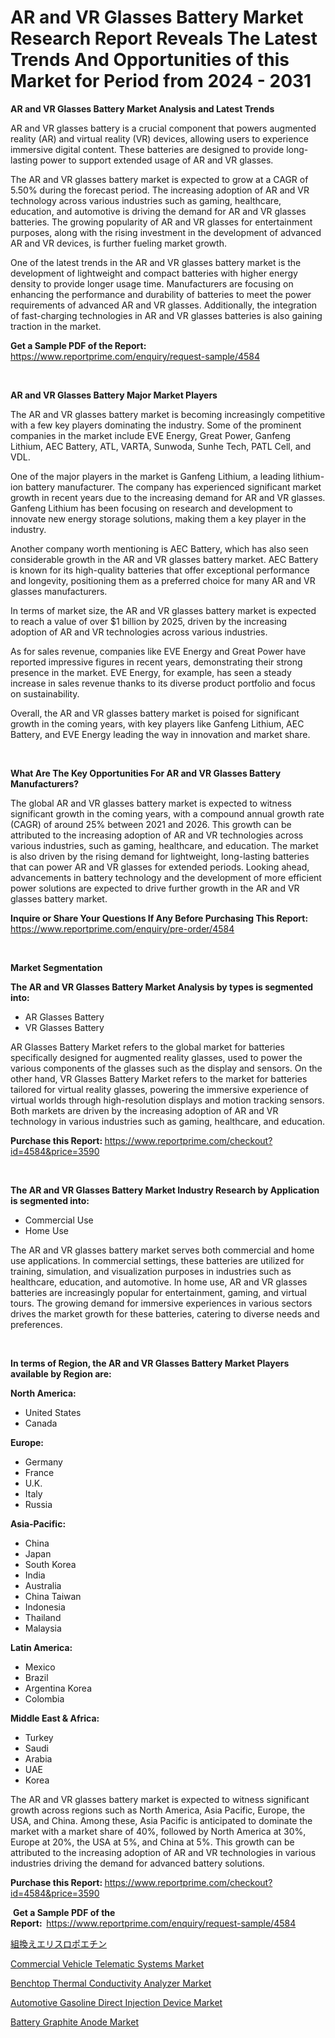 <p><h1>AR and VR Glasses Battery Market Research Report Reveals The Latest Trends And Opportunities of this Market for Period from 2024 - 2031</h1></p><p><strong>AR and VR Glasses Battery Market Analysis and Latest Trends</strong></p>
<p><p>AR and VR glasses battery is a crucial component that powers augmented reality (AR) and virtual reality (VR) devices, allowing users to experience immersive digital content. These batteries are designed to provide long-lasting power to support extended usage of AR and VR glasses.</p><p>The AR and VR glasses battery market is expected to grow at a CAGR of 5.50% during the forecast period. The increasing adoption of AR and VR technology across various industries such as gaming, healthcare, education, and automotive is driving the demand for AR and VR glasses batteries. The growing popularity of AR and VR glasses for entertainment purposes, along with the rising investment in the development of advanced AR and VR devices, is further fueling market growth.</p><p>One of the latest trends in the AR and VR glasses battery market is the development of lightweight and compact batteries with higher energy density to provide longer usage time. Manufacturers are focusing on enhancing the performance and durability of batteries to meet the power requirements of advanced AR and VR glasses. Additionally, the integration of fast-charging technologies in AR and VR glasses batteries is also gaining traction in the market.</p></p>
<p><strong>Get a Sample PDF of the Report:&nbsp;</strong> <a href="https://www.reportprime.com/enquiry/request-sample/4584">https://www.reportprime.com/enquiry/request-sample/4584</a></p>
<p>&nbsp;</p>
<p><strong>AR and VR Glasses Battery Major Market Players</strong></p>
<p><p>The AR and VR glasses battery market is becoming increasingly competitive with a few key players dominating the industry. Some of the prominent companies in the market include EVE Energy, Great Power, Ganfeng Lithium, AEC Battery, ATL, VARTA, Sunwoda, Sunhe Tech, PATL Cell, and VDL.</p><p>One of the major players in the market is Ganfeng Lithium, a leading lithium-ion battery manufacturer. The company has experienced significant market growth in recent years due to the increasing demand for AR and VR glasses. Ganfeng Lithium has been focusing on research and development to innovate new energy storage solutions, making them a key player in the industry.</p><p>Another company worth mentioning is AEC Battery, which has also seen considerable growth in the AR and VR glasses battery market. AEC Battery is known for its high-quality batteries that offer exceptional performance and longevity, positioning them as a preferred choice for many AR and VR glasses manufacturers.</p><p>In terms of market size, the AR and VR glasses battery market is expected to reach a value of over $1 billion by 2025, driven by the increasing adoption of AR and VR technologies across various industries.</p><p>As for sales revenue, companies like EVE Energy and Great Power have reported impressive figures in recent years, demonstrating their strong presence in the market. EVE Energy, for example, has seen a steady increase in sales revenue thanks to its diverse product portfolio and focus on sustainability.</p><p>Overall, the AR and VR glasses battery market is poised for significant growth in the coming years, with key players like Ganfeng Lithium, AEC Battery, and EVE Energy leading the way in innovation and market share.</p></p>
<p>&nbsp;</p>
<p><strong>What Are The Key Opportunities For AR and VR Glasses Battery Manufacturers?</strong></p>
<p><p>The global AR and VR glasses battery market is expected to witness significant growth in the coming years, with a compound annual growth rate (CAGR) of around 25% between 2021 and 2026. This growth can be attributed to the increasing adoption of AR and VR technologies across various industries, such as gaming, healthcare, and education. The market is also driven by the rising demand for lightweight, long-lasting batteries that can power AR and VR glasses for extended periods. Looking ahead, advancements in battery technology and the development of more efficient power solutions are expected to drive further growth in the AR and VR glasses battery market.</p></p>
<p><strong>Inquire or Share Your Questions If Any Before Purchasing This Report:</strong> <a href="https://www.reportprime.com/enquiry/pre-order/4584">https://www.reportprime.com/enquiry/pre-order/4584</a></p>
<p>&nbsp;</p>
<p><strong>Market Segmentation</strong></p>
<p><strong>The AR and VR Glasses Battery Market Analysis by types is segmented into:</strong></p>
<p><ul><li>AR Glasses Battery</li><li>VR Glasses Battery</li></ul></p>
<p><p>AR Glasses Battery Market refers to the global market for batteries specifically designed for augmented reality glasses, used to power the various components of the glasses such as the display and sensors. On the other hand, VR Glasses Battery Market refers to the market for batteries tailored for virtual reality glasses, powering the immersive experience of virtual worlds through high-resolution displays and motion tracking sensors. Both markets are driven by the increasing adoption of AR and VR technology in various industries such as gaming, healthcare, and education.</p></p>
<p><strong>Purchase this Report:&nbsp;</strong><a href="https://www.reportprime.com/checkout?id=4584&price=3590">https://www.reportprime.com/checkout?id=4584&price=3590</a></p>
<p>&nbsp;</p>
<p><strong>The AR and VR Glasses Battery Market Industry Research by Application is segmented into:</strong></p>
<p><ul><li>Commercial Use</li><li>Home Use</li></ul></p>
<p><p>The AR and VR glasses battery market serves both commercial and home use applications. In commercial settings, these batteries are utilized for training, simulation, and visualization purposes in industries such as healthcare, education, and automotive. In home use, AR and VR glasses batteries are increasingly popular for entertainment, gaming, and virtual tours. The growing demand for immersive experiences in various sectors drives the market growth for these batteries, catering to diverse needs and preferences.</p></p>
<p>&nbsp;</p>
<p><strong>In terms of Region, the AR and VR Glasses Battery Market Players available by Region are:</strong></p>
<p>
    <p> <strong> North America: </strong>
        <ul>
            <li>United States</li>
            <li>Canada</li>
        </ul>
        </p> 
    <p> <strong> Europe: </strong>
        <ul>
            <li>Germany</li>
            <li>France</li>
            <li>U.K.</li>
            <li>Italy</li>
            <li>Russia</li>
        </ul>
        </p> 
    <p> <strong> Asia-Pacific: </strong>
        <ul>
            <li>China</li>
            <li>Japan</li>
            <li>South Korea</li>
            <li>India</li>
            <li>Australia</li>
            <li>China Taiwan</li>
            <li>Indonesia</li>
            <li>Thailand</li>
            <li>Malaysia</li>
        </ul>
        </p> 
    <p> <strong> Latin America: </strong>
        <ul>
            <li>Mexico</li>
            <li>Brazil</li>
            <li>Argentina Korea</li>
            <li>Colombia</li>
        </ul>
        </p> 
    <p> <strong> Middle East & Africa: </strong>
        <ul>
            <li>Turkey</li>
            <li>Saudi</li>
            <li>Arabia</li>
            <li>UAE</li>
            <li>Korea</li>
        </ul>
    </p>
    </p>
<p><p>The AR and VR glasses battery market is expected to witness significant growth across regions such as North America, Asia Pacific, Europe, the USA, and China. Among these, Asia Pacific is anticipated to dominate the market with a market share of 40%, followed by North America at 30%, Europe at 20%, the USA at 5%, and China at 5%. This growth can be attributed to the increasing adoption of AR and VR technologies in various industries driving the demand for advanced battery solutions.</p></p>
<p><strong>Purchase this Report: </strong><a href="https://www.reportprime.com/checkout?id=4584&price=3590">https://www.reportprime.com/checkout?id=4584&price=3590</a></p>
<p>&nbsp;<strong>Get a Sample PDF of the Report:&nbsp;&nbsp;</strong><a href="https://www.reportprime.com/enquiry/request-sample/4584">https://www.reportprime.com/enquiry/request-sample/4584</a></p>
<p><strong></strong></p>
<p><p><a href="https://github.com/dadanedu33/Market-Research-Report-List-1/blob/main/975354915276.md">組換えエリスロポエチン</a></p><p><a href="https://issuu.com/reportprime-2/docs/commercial-vehicle-telematic-systems-market-size-2">Commercial Vehicle Telematic Systems Market</a></p><p><a href="https://www.linkedin.com/pulse/benchtop-thermal-conductivity-analyzer-market-size-focuses-gsjve?trackingId=PmTQA8oDyO1KtLmybP1QEA%3D%3D">Benchtop Thermal Conductivity Analyzer Market</a></p><p><a href="https://issuu.com/reportprime-2/docs/automotive-gasoline-direct-injection-device-market">Automotive Gasoline Direct Injection Device Market</a></p><p><a href="https://www.linkedin.com/pulse/battery-graphite-anode-market-offer-valuable-insights-size-ntfxe?trackingId=7E0f%2FJrQ6weo%2Fh87iRueMw%3D%3D">Battery Graphite Anode Market</a></p></p>